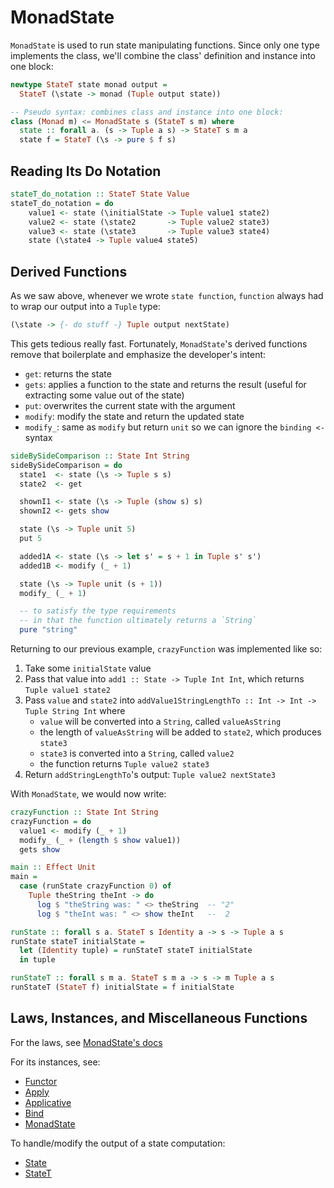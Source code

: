 # MonadState

`MonadState` is used to run state manipulating functions. Since only one type implements the class, we'll combine the class' definition and instance into one block:
```haskell
newtype StateT state monad output =
  StateT (\state -> monad (Tuple output state))

-- Pseudo syntax: combines class and instance into one block:
class (Monad m) <= MonadState s (StateT s m) where
  state :: forall a. (s -> Tuple a s) -> StateT s m a
  state f = StateT (\s -> pure $ f s)
```

## Reading Its Do Notation

```haskell
stateT_do_notation :: StateT State Value
stateT_do_notation = do
    value1 <- state (\initialState -> Tuple value1 state2)
    value2 <- state (\state2       -> Tuple value2 state3)
    value3 <- state (\state3       -> Tuple value3 state4)
    state (\state4 -> Tuple value4 state5)
```

## Derived Functions

As we saw above, whenever we wrote `state function`, `function` always had to wrap our output into a `Tuple` type:
```haskell
(\state -> {- do stuff -} Tuple output nextState)
```
This gets tedious really fast. Fortunately, `MonadState`'s derived functions remove that boilerplate and emphasize the developer's intent:
- `get`: returns the state
- `gets`: applies a function to the state and returns the result (useful for extracting some value out of the state)
- `put`: overwrites the current state with the argument
- `modify`: modify the state and return the updated state
- `modify_`: same as `modify` but return `unit` so we can ignore the `binding <-` syntax

```haskell
sideBySideComparison :: State Int String
sideBySideComparison = do
  state1  <- state (\s -> Tuple s s)
  state2  <- get

  shownI1 <- state (\s -> Tuple (show s) s)
  shownI2 <- gets show

  state (\s -> Tuple unit 5)
  put 5

  added1A <- state (\s -> let s' = s + 1 in Tuple s' s')
  added1B <- modify (_ + 1)

  state (\s -> Tuple unit (s + 1))
  modify_ (_ + 1)

  -- to satisfy the type requirements
  -- in that the function ultimately returns a `String`
  pure "string"
```

Returning to our previous example, `crazyFunction` was implemented like so:
1. Take some `initialState` value
2. Pass that value into `add1 :: State -> Tuple Int Int`, which returns `Tuple value1 state2`
3. Pass `value` and `state2` into `addValue1StringLengthTo :: Int -> Int -> Tuple String Int` where
    - `value` will be converted into a `String`, called `valueAsString`
    - the length of `valueAsString` will be added to `state2`, which produces `state3`
    - `state3` is converted into a `String`, called `value2`
    - the function returns `Tuple value2 state3`
4. Return `addStringLengthTo`'s output: `Tuple value2 nextState3`

With `MonadState`, we would now write:
```haskell
crazyFunction :: State Int String
crazyFunction = do
  value1 <- modify (_ + 1)
  modify_ (_ + (length $ show value1))
  gets show

main :: Effect Unit
main =
  case (runState crazyFunction 0) of
    Tuple theString theInt -> do
      log $ "theString was: " <> theString  -- "2"
      log $ "theInt was: " <> show theInt   --  2

runState :: forall s a. StateT s Identity a -> s -> Tuple a s
runState stateT initialState =
  let (Identity tuple) = runStateT stateT initialState
  in tuple

runStateT :: forall s m a. StateT s m a -> s -> m Tuple a s
runStateT (StateT f) initialState = f initialState
```

## Laws, Instances, and Miscellaneous Functions

For the laws, see [MonadState's docs](https://pursuit.purescript.org/packages/purescript-transformers/4.1.0/docs/Control.Monad.State.Class#t:MonadState)

For its instances, see:
- [Functor](https://github.com/purescript/purescript-transformers/blob/v4.1.0/src/Control/Monad/State/Trans.purs#L58)
- [Apply](https://github.com/purescript/purescript-transformers/blob/v4.1.0/src/Control/Monad/State/Trans.purs#L61)
- [Applicative](https://github.com/purescript/purescript-transformers/blob/v4.1.0/src/Control/Monad/State/Trans.purs#L64)
- [Bind](https://github.com/purescript/purescript-transformers/blob/v4.1.0/src/Control/Monad/State/Trans.purs#L75)
- [MonadState](https://github.com/purescript/purescript-transformers/blob/v4.1.0/src/Control/Monad/State/Trans.purs#L123)

To handle/modify the output of a state computation:
- [State](https://pursuit.purescript.org/packages/purescript-transformers/4.1.0/docs/Control.Monad.State#v:runState)
- [StateT](https://pursuit.purescript.org/packages/purescript-transformers/4.1.0/docs/Control.Monad.State.Trans#v:runStateT)
